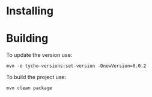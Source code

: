 

# Installing




# Building

To update the version use:

	mvn -o tycho-versions:set-version -DnewVersion=0.0.2


To build the project use:

	mvn clean package
	
